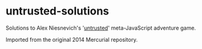 # untrusted-solutions

Solutions to Alex Niesnevich's '[untrusted](https://github.com/AlexNisnevich/untrusted)' meta-JavaScript adventure game.

Imported from the original 2014 Mercurial repository.